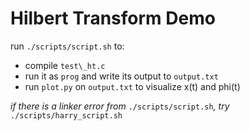 # Hilbert Transform Demo

run `./scripts/script.sh` to:
- compile `test\_ht.c`
- run it as `prog` and write its output to `output.txt` 
- run `plot.py` on `output.txt` to visualize x(t) and phi(t)

*if there is a linker error from* `./scripts/script.sh`*, try* `./scripts/harry_script.sh`
